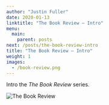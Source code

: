 ```yaml
---
author: "Justin Fuller"
date: 2020-01-13
linktitle: "The Book Review — Intro"
menu:
  main:
    parent: posts
next: /posts/the-book-review-intro
title: "The Book Review — Intro"
weight: 1
images:
  - /book-review.png
---
```


Intro the _The Book Review_ series.

<!--more-->

![The Book Review](/book-review.png)

